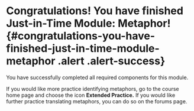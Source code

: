 # Congratulations! You have finished Just-in-Time Module: Metaphor! {#congratulations-you-have-finished-just-in-time-module-metaphor .alert .alert-success}

You have successfully completed all required components for this module.

If you would like more practice identifying metaphors, go to the course
home page and choose the icon **Extended Practice.** If you would like
further practice translating metaphors, you can do so on the forums
page.
